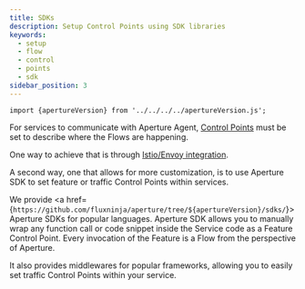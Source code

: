 ```yaml
---
title: SDKs
description: Setup Control Points using SDK libraries
keywords:
  - setup
  - flow
  - control
  - points
  - sdk
sidebar_position: 3
---
```


```mdx-code-block
import {apertureVersion} from '../../../../apertureVersion.js';
```

For services to communicate with Aperture Agent, [Control Points][flow-control]
must be set to describe where the Flows are happening.

One way to achieve that is through [Istio/Envoy integration][istio].

A second way, one that allows for more customization, is to use Aperture SDK to
set feature or traffic Control Points within services.

We provide <a
href={`https://github.com/fluxninja/aperture/tree/${apertureVersion}/sdks/`}>Aperture
SDKs</a> for popular languages. Aperture SDK allows you to manually wrap any
function call or code snippet inside the Service code as a Feature Control
Point. Every invocation of the Feature is a Flow from the perspective of
Aperture.

It also provides middlewares for popular frameworks, allowing you to easily set
traffic Control Points within your service.

[flow-control]: /concepts/flow-control/flow-control.md
[istio]: /get-started/integrations/flow-control/envoy/istio.md

